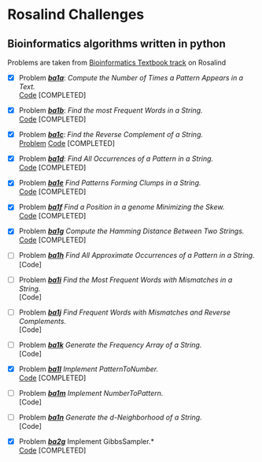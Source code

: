# Rosalind Challenges
## Bioinformatics algorithms written in python
Problems are taken from [Bioinformatics Textbook track](http://rosalind.info/problems/locations/) on Rosalind

- [x] Problem [***ba1a***](http://rosalind.info/problems/ba1a/): *Compute the Number of Times a Pattern Appears in a Text.*<br>
   [Code](https://github.com/benigmatic/bioinformatics/blob/main/ba1a.py) [COMPLETED]
  
- [x] Problem [***ba1b***](http://rosalind.info/problems/ba1b/): *Find the most Frequent Words in a String.* <br>
   [Code](https://github.com/benigmatic/bioinformatics/blob/main/ba1b.py) [COMPLETED]
  
- [x] Problem [***ba1c***](http://rosalind.info/problems/ba1c/): *Find the Reverse Complement of a String.* <br>
  [Problem](http://rosalind.info/problems/ba1c/)  [Code](https://github.com/benigmatic/bioinformatics/blob/main/ba1c.py) [COMPLETED]
  
- [x] Problem [***ba1d***](http://rosalind.info/problems/ba1d/):	*Find All Occurrences of a Pattern in a String.* <br>
  [Code](https://github.com/benigmatic/bioinformatics/blob/main/ba1d.py) [COMPLETED]
  
- [x] Problem [***ba1e***](http://rosalind.info/problems/ba1e/) *Find Patterns Forming Clumps in a String.* <br>
  [Code](https://github.com/benigmatic/bioinformatics/blob/main/ba1e.java) [COMPLETED]
  
- [x] Problem [***ba1f***](http://rosalind.info/problems/ba1f/)	*Find a Position in a genome Minimizing the Skew.* <br>
   [Code](https://github.com/benigmatic/bioinformatics/blob/main/ba1f.py) [COMPLETED]	
  
 - [x] Problem [***ba1g***](http://rosalind.info/problems/ba1g/) *Compute the Hamming Distance Between Two Strings.* <br>
   [Code](https://github.com/benigmatic/bioinformatics/blob/main/ba1g.py) [COMPLETED]
 - [ ] Problem [***ba1h***](http://rosalind.info/problems/ba1h/) *Find All Approximate Occurrences of a Pattern in a String.* <br>
   [Code]
  - [ ] Problem [***ba1i***](http://rosalind.info/problems/ba1i/)	*Find the Most Frequent Words with Mismatches in a String.* <br>
   [Code]
  - [ ] Problem [***ba1j***](http://rosalind.info/problems/ba1j/) *Find Frequent Words with Mismatches and Reverse Complements.* <br>
  [Code]
  - [ ] Problem [***ba1k***](http://rosalind.info/problems/ba1k/)		*Generate the Frequency Array of a String.* <br>
   [Code]
  - [x] Problem [***ba1l***](http://rosalind.info/problems/ba1l/)	*Implement PatternToNumber.* <br>
   [Code](https://github.com/benigmatic/bioinformatics/blob/main/ba1l.py) [COMPLETED]
  - [ ] Problem [***ba1m***](http://rosalind.info/problems/ba1m/)	*Implement NumberToPattern.* <br>
   [Code]
  - [ ] Problem [***ba1n***](http://rosalind.info/problems/ba1n/)	*Generate the d-Neighborhood of a String.* <br>
   [Code]
 
- [x] Problem [***ba2g***](http://rosalind.info/problems/ba2g/) Implement GibbsSampler.* <br>
   [Code](https://github.com/benigmatic/bioinformatics/blob/main/ba2g.py) [COMPLETED]
